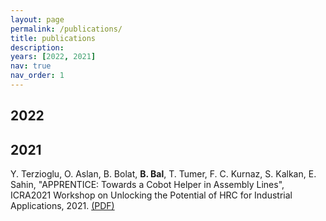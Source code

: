 ```yaml
---
layout: page
permalink: /publications/
title: publications
description: 
years: [2022, 2021]
nav: true
nav_order: 1
---
```

<!-- _pages/publications.md 
<div class="publications">

{%- for y in page.years %}
  <h2 class="year">{{\textbf{y}}}</h2>
  {% bibliography -f papers -q @*[year={{y}}]* %}
{% endfor %}

</div> -->
<div class="publications">
  <h2 class="year"><b>2022</b></h2>
  
</div>

<div class="publications">
  <h2 class="year"><b>2021</b></h2>
  Y. Terzioglu, O. Aslan, B. Bolat, <b>B. Bal</b>, T. Tumer, F. C. Kurnaz, S. Kalkan, E. Sahin, "APPRENTICE: Towards a Cobot Helper in Assembly Lines", ICRA2021 Workshop on Unlocking the Potential of HRC for Industrial Applications, 2021. <a href="https://kovan.ceng.metu.edu.tr/~sinan/Terzioglu_ICRA2021WS.pdf">(PDF)</a>
</div>